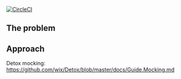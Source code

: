 [![CircleCI](https://circleci.com/gh/8fit/detox-jest-spy.svg?style=svg)](https://circleci.com/gh/8fit/detox-jest-spy)

## The problem

## Approach

Detox mocking: https://github.com/wix/Detox/blob/master/docs/Guide.Mocking.md
